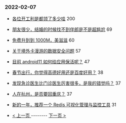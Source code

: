 ### 2022-02-07 
- [各位开工利是都领了多少哇](https://www.v2ex.com/t/832169) 200
- [朋友很少，结婚的时候找不到伴郎是不是超尴尬](https://www.v2ex.com/t/832171) 69
- [免费升到到 1000M，美滋滋](https://www.v2ex.com/t/832168) 60
- [关于境外卡漫游的数据安全问题](https://www.v2ex.com/t/832129) 57
- [目前 android11 如何给应用保活呢？](https://www.v2ex.com/t/832165) 47
- [春节出行，你觉得高德好用还是百度好用？](https://www.v2ex.com/t/832188) 38
- [发现急诊医生比门诊医生厉害很多，是我的错觉吗？](https://www.v2ex.com/t/832179) 37
- [人在杭州，是否要回重庆？](https://www.v2ex.com/t/832208) 37
- [新的一年，推荐一个 Redis 可视化管理与监控工具](https://www.v2ex.com/t/832152) 31 

- [ < 上一页 ](https://github.com/able8/v2ex-hot-record/blob/master/2022-02-06.md) -------- [ 下一页 > ](https://github.com/able8/v2ex-hot-record/blob/master/2022-02-08.md)